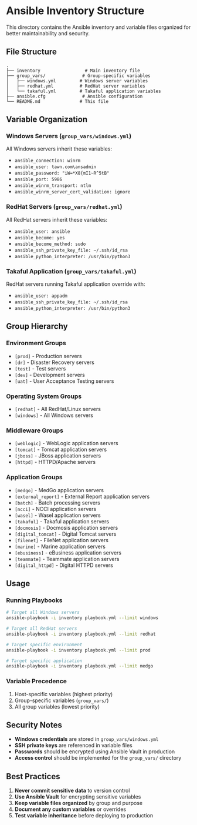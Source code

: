 # Ansible Inventory Structure

This directory contains the Ansible inventory and variable files organized for better maintainability and security.

## File Structure

```
.
├── inventory                 # Main inventory file
├── group_vars/              # Group-specific variables
│   ├── windows.yml         # Windows server variables
│   ├── redhat.yml          # RedHat server variables
│   └── takaful.yml         # Takaful application variables
├── ansible.cfg              # Ansible configuration
└── README.md               # This file
```

## Variable Organization

### Windows Servers (`group_vars/windows.yml`)
All Windows servers inherit these variables:
- `ansible_connection: winrm`
- `ansible_user: tawn.com\ansadmin`
- `ansible_password: "iW=*X8{mI1~R^5tB"`
- `ansible_port: 5986`
- `ansible_winrm_transport: ntlm`
- `ansible_winrm_server_cert_validation: ignore`

### RedHat Servers (`group_vars/redhat.yml`)
All RedHat servers inherit these variables:
- `ansible_user: ansible`
- `ansible_become: yes`
- `ansible_become_method: sudo`
- `ansible_ssh_private_key_file: ~/.ssh/id_rsa`
- `ansible_python_interpreter: /usr/bin/python3`

### Takaful Application (`group_vars/takaful.yml`)
RedHat servers running Takaful application override with:
- `ansible_user: appadm`
- `ansible_ssh_private_key_file: ~/.ssh/id_rsa`
- `ansible_python_interpreter: /usr/bin/python3`

## Group Hierarchy

### Environment Groups
- `[prod]` - Production servers
- `[dr]` - Disaster Recovery servers
- `[test]` - Test servers
- `[dev]` - Development servers
- `[uat]` - User Acceptance Testing servers

### Operating System Groups
- `[redhat]` - All RedHat/Linux servers
- `[windows]` - All Windows servers

### Middleware Groups
- `[weblogic]` - WebLogic application servers
- `[tomcat]` - Tomcat application servers
- `[jboss]` - JBoss application servers
- `[httpd]` - HTTPD/Apache servers

### Application Groups
- `[medgo]` - MedGo application servers
- `[external_report]` - External Report application servers
- `[batch]` - Batch processing servers
- `[ncci]` - NCCI application servers
- `[wasel]` - Wasel application servers
- `[takaful]` - Takaful application servers
- `[docmosis]` - Docmosis application servers
- `[digital_tomcat]` - Digital Tomcat servers
- `[filenet]` - FileNet application servers
- `[marine]` - Marine application servers
- `[ebusiness]` - eBusiness application servers
- `[teammate]` - Teammate application servers
- `[digital_httpd]` - Digital HTTPD servers

## Usage

### Running Playbooks
```bash
# Target all Windows servers
ansible-playbook -i inventory playbook.yml --limit windows

# Target all RedHat servers
ansible-playbook -i inventory playbook.yml --limit redhat

# Target specific environment
ansible-playbook -i inventory playbook.yml --limit prod

# Target specific application
ansible-playbook -i inventory playbook.yml --limit medgo
```

### Variable Precedence
1. Host-specific variables (highest priority)
2. Group-specific variables (`group_vars/`)
3. All group variables (lowest priority)

## Security Notes

- **Windows credentials** are stored in `group_vars/windows.yml`
- **SSH private keys** are referenced in variable files
- **Passwords** should be encrypted using Ansible Vault in production
- **Access control** should be implemented for the `group_vars/` directory

## Best Practices

1. **Never commit sensitive data** to version control
2. **Use Ansible Vault** for encrypting sensitive variables
3. **Keep variable files organized** by group and purpose
4. **Document any custom variables** or overrides
5. **Test variable inheritance** before deploying to production
